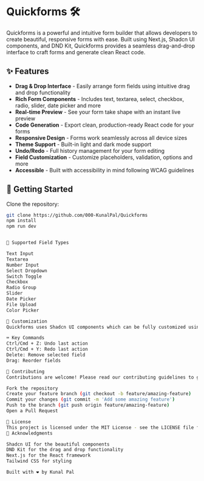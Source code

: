 # Quickforms 🛠️

Quickforms is a powerful and intuitive form builder that allows developers to create beautiful, responsive forms with ease. Built using Next.js, Shadcn UI components, and DND Kit, Quickforms provides a seamless drag-and-drop interface to craft forms and generate clean React code.

## ✨ Features

- **Drag & Drop Interface** - Easily arrange form fields using intuitive drag and drop functionality
- **Rich Form Components** - Includes text, textarea, select, checkbox, radio, slider, date picker and more
- **Real-time Preview** - See your form take shape with an instant live preview
- **Code Generation** - Export clean, production-ready React code for your forms
- **Responsive Design** - Forms work seamlessly across all device sizes
- **Theme Support** - Built-in light and dark mode support
- **Undo/Redo** - Full history management for your form editing
- **Field Customization** - Customize placeholders, validation, options and more
- **Accessible** - Built with accessibility in mind following WCAG guidelines

## 🚀 Getting Started

Clone the repository:
```bash
git clone https://github.com/000-KunalPal/Quickforms
npm install
npm run dev


🧩 Supported Field Types

Text Input
Textarea
Number Input
Select Dropdown
Switch Toggle
Checkbox
Radio Group
Slider
Date Picker
File Upload
Color Picker

🎨 Customization
Quickforms uses Shadcn UI components which can be fully customized using Tailwind CSS classes. The theme can be modified through the built-in theme configuration.

⌨️ Key Commands
Ctrl/Cmd + Z: Undo last action
Ctrl/Cmd + Y: Redo last action
Delete: Remove selected field
Drag: Reorder fields

🤝 Contributing
Contributions are welcome! Please read our contributing guidelines to get started.

Fork the repository
Create your feature branch (git checkout -b feature/amazing-feature)
Commit your changes (git commit -m 'Add some amazing feature')
Push to the branch (git push origin feature/amazing-feature)
Open a Pull Request

📄 License
This project is licensed under the MIT License - see the LICENSE file for details.
💖 Acknowledgments

Shadcn UI for the beautiful components
DND Kit for the drag and drop functionality
Next.js for the React framework
Tailwind CSS for styling

Built with ❤️ by Kunal Pal